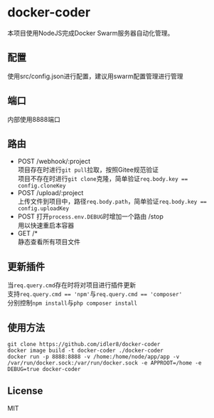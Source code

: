 # docker-coder

本项目使用NodeJS完成Docker Swarm服务器自动化管理。

## 配置
使用src/config.json进行配置，建议用swarm配置管理进行管理
## 端口
内部使用8888端口
## 路由
* POST /webhook/:project  
项目存在时进行`git pull`拉取，按照Gitee规范验证  
项目不存在时进行`git clone`克隆，简单验证`req.body.key == config.cloneKey`  
* POST /upload/:project  
上传文件到项目中，路径`req.body.path`，简单验证`req.body.key == config.uploadKey`  
* POST 打开`process.env.DEBUG`时增加一个路由 /stop  
用以快速重启本容器  
* GET /*  
静态查看所有项目文件  
## 更新插件
当`req.query.cmd`存在时将对项目进行插件更新  
支持`req.query.cmd == 'npm'`与`req.query.cmd == 'composer'`  
分别控制`npm install`与`php composer install`  
## 使用方法
```
git clone https://github.com/idler8/docker-coder
docker image build -t docker-coder ./docker-coder
docker run -p 8888:8888 -v /home:/home/node/app/app -v /var/run/docker.sock:/var/run/docker.sock -e APPROOT=/home -e DEBUG=true docker-coder
```
## License

MIT